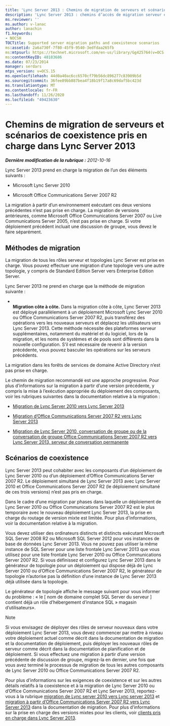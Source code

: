 ```yaml
---
title: 'Lync Server 2013 : Chemins de migration de serveurs et scénarios de coexistence pris en charge'
description: 'Lync Server 2013 : chemins d’accès de migration serveur et scénarios de coexistence pris en charge.'
ms.reviewer: ''
ms.author: v-lanac
author: lanachin
f1.keywords:
- NOCSH
TOCTitle: Supported server migration paths and coexistence scenarios
ms:assetid: 2a6a730f-7f80-45f9-9540-3edfdaa265fb
ms:mtpsurl: https://technet.microsoft.com/en-us/library/Gg425764(v=OCS.15)
ms:contentKeyID: 48183686
ms.date: 07/23/2014
manager: serdars
mtps_version: v=OCS.15
ms.openlocfilehash: 44d0a40ac6cc6570cf79b56dc896277c83909b5d
ms.sourcegitcommit: 36fee89bb887bea4f18b19f17a8c69daf5bc423d
ms.translationtype: MT
ms.contentlocale: fr-FR
ms.lasthandoff: 11/26/2020
ms.locfileid: "49423630"
---
```

# <a name="supported-server-migration-paths-and-coexistence-scenarios-in-lync-server-2013"></a>Chemins de migration de serveurs et scénarios de coexistence pris en charge dans Lync Server 2013

<div data-xmlns="http://www.w3.org/1999/xhtml">

<div class="topic" data-xmlns="http://www.w3.org/1999/xhtml" data-msxsl="urn:schemas-microsoft-com:xslt" data-cs="https://msdn.microsoft.com/">

<div data-asp="https://msdn2.microsoft.com/asp">



</div>

<div id="mainSection">

<div id="mainBody">

<span> </span>

_**Dernière modification de la rubrique :** 2012-10-16_

Lync Server 2013 prend en charge la migration de l’un des éléments suivants :

  - Microsoft Lync Server 2010

  - Microsoft Office Communications Server 2007 R2

La migration à partir d’un environnement exécutant ces deux versions précédentes n’est pas prise en charge. La migration de versions antérieures, comme Microsoft Office Communications Server 2007 ou Live Communications Server 2005, n’est pas prise en charge. Si votre déploiement précédent incluait une discussion de groupe, vous devez le faire séparément.

<div>

## <a name="migration-methods"></a>Méthodes de migration

La migration de tous les rôles serveur et topologies Lync Server est prise en charge. Vous pouvez effectuer une migration d’une topologie vers une autre topologie, y compris de Standard Edition Server vers Enterprise Edition Server.

Lync Server 2013 ne prend en charge que la méthode de migration suivante :

  - <span></span>  
    **Migration côte à côte.** Dans la migration côte à côte, Lync Server 2013 est déployé parallèlement à un déploiement Microsoft Lync Server 2010 ou Office Communications Server 2007 R2, puis transférez des opérations vers les nouveaux serveurs et déplacez les utilisateurs vers Lync Server 2013. Cette méthode nécessite des plateformes serveur supplémentaires, notamment du matériel et du logiciel, lors de la migration, et les noms de systèmes et de pools sont différents dans la nouvelle configuration. S’il est nécessaire de revenir à la version précédente, vous pouvez basculer les opérations sur les serveurs précédents.

La migration dans les forêts de services de domaine Active Directory n’est pas prise en charge.

Le chemin de migration recommandé est une approche progressive. Pour plus d’informations sur la migration à partir d’une version précédente, y compris la mise à l’exécution appropriée du déploiement des composants, voir les rubriques suivantes dans la documentation relative à la migration :

  - [Migration de Lync Server 2010 vers Lync Server 2013](migration-from-lync-server-2010-to-lync-server-2013.md)

  - [Migration d’Office Communications Server 2007 R2 vers Lync Server 2013](migration-from-office-communications-server-2007-r2-to-lync-server-2013.md)

  - [Migration de Lync Server 2010, conversation de groupe ou de la conversation de groupe Office Communications Server 2007 R2 vers Lync Server 2013, serveur de conversation permanente](migration-from-lync-server-2010-group-chat-or-office-communications-server-2007-r2-group-chat-to-lync-server-2013-persistent-chat-server.md)

</div>

<span id="BKMK_PhasedMigration"></span>

<div>

## <a name="coexistence-scenarios"></a>Scénarios de coexistence

Lync Server 2013 peut cohabiter avec les composants d’un déploiement de Lync Server 2010 ou d’un déploiement d’Office Communications Server 2007 R2. Le déploiement simultané de Lync Server 2013 avec Lync Server 2010 et Office Communications Server 2007 R2 (le déploiement simultané de ces trois versions) n’est pas pris en charge.

Dans le cadre d’une migration par phases dans laquelle un déploiement de Lync Server 2010 ou Office Communications Server 2007 R2 est le plus temporaire avec le nouveau déploiement Lync Server 2013, la prise en charge du routage de version mixte est limitée. Pour plus d’informations, voir la documentation relative à la migration.

Vous devez utiliser des ordinateurs distincts et distincts exécutant Microsoft SQL Server 2008 R2 ou Microsoft SQL Server 2012 pour vos instances de base de données Lync Server 2013. Vous ne pouvez pas utiliser la même instance de SQL Server pour une liste frontale Lync Server 2013 que vous utilisez pour une liste frontale Lync Server 2010 ou Office Communications Server 2007 R2. Si vous définissez et configurez Lync Server 2013 dans le générateur de topologie pour un déploiement qui dispose déjà de Lync Server 2010 ou d’Office Communications Server 2007 R2, le générateur de topologie n’autorise pas la définition d’une instance de Lync Server 2013 déjà utilisée dans la topologie.

Le générateur de topologie affiche le message suivant pour vous informer du problème : « le \[ nom de domaine complet SQL Server du serveur \] contient déjà un rôle d’hébergement d’instance SQL » magasin d’utilisateurs».

<div>


> [!NOTE]  
> Si vous envisagez de déployer des rôles de serveur nouveaux dans votre déploiement Lync Server 2013, vous devez commencer par mettre à niveau votre déploiement actuel comme décrit dans la documentation de migration et la documentation de déploiement, puis déployer les nouveaux rôles de serveur comme décrit dans la documentation de planification et de déploiement. Si vous effectuez une migration à partir d’une version précédente de discussion de groupe, migrez-la en dernier, une fois que vous avez terminé le processus de migration de tous les autres composants de Lync Server 2010 ou Office Communications Server 2007 R2.



</div>

Pour plus d’informations sur les exigences de coexistence et sur les autres détails relatifs à la coexistence et à la migration de Lync Server 2010 ou d’Office Communications Server 2007 R2 et Lync Server 2013, reportez-vous à la rubrique [migration de Lync server 2010 vers Lync server 2013](migration-from-lync-server-2010-to-lync-server-2013.md) et [migration à partir d’Office Communications Server 2007 R2 vers Lync Server 2013](migration-from-office-communications-server-2007-r2-to-lync-server-2013.md) dans la documentation de migration. Pour plus d’informations sur la prise en charge des versions mixtes pour les clients, voir [clients pris en charge dans Lync Server 2013](lync-server-2013-supported-clients-from-previous-deployments.md).

</div>

</div>

<span> </span>

</div>

</div>

</div>

